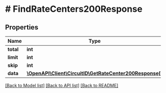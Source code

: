 # # FindRateCenters200Response

## Properties

Name | Type | Description | Notes
------------ | ------------- | ------------- | -------------
**total** | **int** |  |
**limit** | **int** |  |
**skip** | **int** |  |
**data** | [**\OpenAPI\Client\CircuitID\GetRateCenter200Response[]**](GetRateCenter200Response.md) |  |

[[Back to Model list]](../../README.md#models) [[Back to API list]](../../README.md#endpoints) [[Back to README]](../../README.md)
